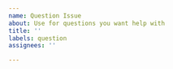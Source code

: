 ```yaml
---
name: Question Issue
about: Use for questions you want help with
title: ''
labels: question
assignees: ''

---
```

